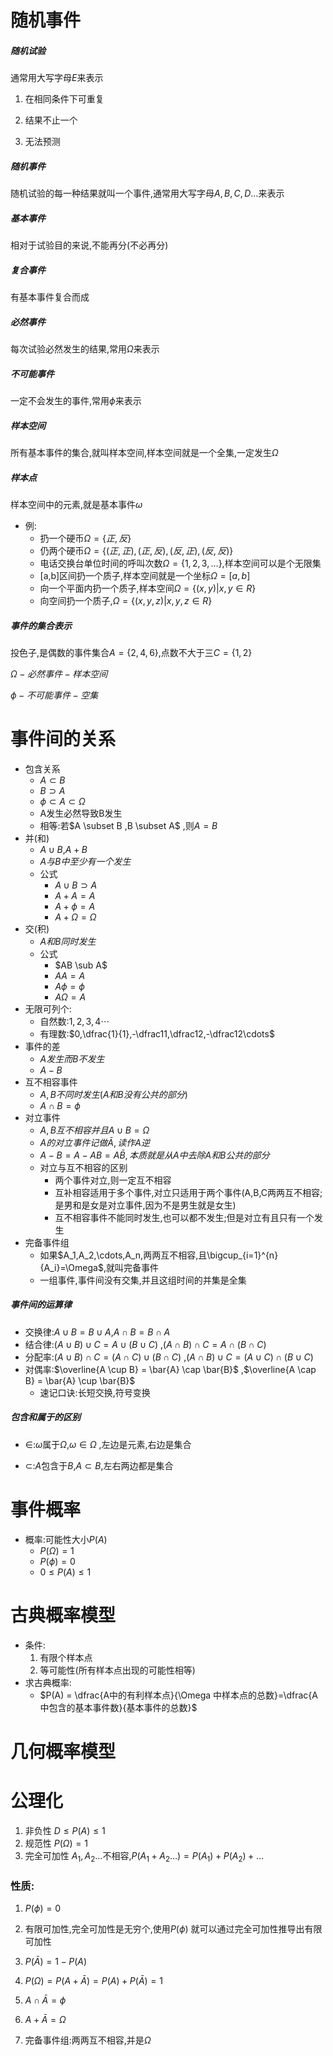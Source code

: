 # 随机事件

##### 随机试验

通常用大写字母$E$来表示

1. 在相同条件下可重复

2. 结果不止一个

3. 无法预测

##### 随机事件

随机试验的每一种结果就叫一个事件,通常用大写字母$A,B,C,D\ldots$来表示

##### 基本事件

相对于试验目的来说,不能再分(不必再分)

##### 复合事件

有基本事件复合而成

##### 必然事件

每次试验必然发生的结果,常用$\Omega$来表示

##### 不可能事件

一定不会发生的事件,常用$\phi$来表示

##### 样本空间

所有基本事件的集合,就叫样本空间,样本空间就是一个全集,一定发生$\Omega$

##### 样本点

样本空间中的元素,就是基本事件$\omega$

- 例:
  - 扔一个硬币$\Omega=\{正,反\}$
  - 仍两个硬币$\Omega=\{(正,正),(正,反),(反,正),(反,反)\}$ 
  - 电话交换台单位时间的呼叫次数$\Omega=\{1,2,3,\ldots\}$,样本空间可以是个无限集
  - [a,b]区间扔一个质子,样本空间就是一个坐标$\Omega=[a,b]$ 
  - 向一个平面内扔一个质子,样本空间$\Omega=\{(x,y)|x,y\in R\}$ 
  - 向空间扔一个质子,$\Omega=\{(x,y,z)|x,y,z\in R\}$ 

##### 事件的集合表示

投色子,是偶数的事件集合$A=\{2,4,6\}$,点数不大于三$C=\{1,2\}$ 

$\Omega-必然事件-样本空间$ 

$\phi-不可能事件-空集$ 

# 事件间的关系

- 包含关系
  - $A\subset B$ 
  - $B \supset A$ 
  - $\phi \subset A \subset \Omega$ 
  - A发生必然导致B发生
  - 相等:若$A \subset B $,$B \subset A$ ,则$A=B$ 
- 并(和)
  - $A\cup B$,$A+B$ 
  - $A与B中至少有一个发生$ 
  - 公式
    - $A\cup B \supset A$ 
    - $A + A = A$ 
    - $A+\phi=A$ 
    - $A + \Omega = \Omega$ 
- 交(积)
  - $A和B同时发生$ 
  - 公式
    - $AB \sub A$
    - $AA=A$ 
    - $A\phi= \phi$
    - $A\Omega=A$ 
- 无限可列个:
  - 自然数:$1,2,3,4\cdots$ 
  - 有理数:$0,\dfrac{1}{1},-\dfrac11,\dfrac12,-\dfrac12\cdots$ 
- 事件的差
  - $A发生而B不发生$ 
  - $A-B$ 
- 互不相容事件
  - $A,B不同时发生(A和B没有公共的部分)$ 
  - $A\cap B = \phi$ 
- 对立事件
  - $A,B互不相容并且A\cup B=\Omega$ 
  - $A的对立事件记做\bar A,读作A逆$ 
  - $A-B = A-AB = A\bar B,本质就是从A中去除A和B公共的部分$ 
  - 对立与互不相容的区别
    - 两个事件对立,则一定互不相容
    - 互补相容适用于多个事件,对立只适用于两个事件(A,B,C两两互不相容;是男和是女是对立事件,因为不是男生就是女生)
    - 互不相容事件不能同时发生,也可以都不发生;但是对立有且只有一个发生
- 完备事件组
  - 如果$A_1,A_2,\cdots,A_n,两两互不相容,且\bigcup_{i=1}^{n}{A_i}=\Omega$,就叫完备事件 
  - 一组事件,事件间没有交集,并且这组时间的并集是全集

##### 事件间的运算律

- 交换律:$A\cup B=B\cup A$,$A\cap B = B\cap A$
- 结合律:$(A\cup B) \cup C = A \cup (B \cup C)$ ,$(A\cap B) \cap C = A \cap (B \cap C)$ 
- 分配率:$(A \cup B)\cap C = (A \cap C) \cup (B\cap C)$ ,$(A \cap B)\cup C = (A \cup C) \cap (B\cup C)$ 
- 对偶率:$\overline{A \cup B} = \bar{A} \cap \bar{B}$ ,$\overline{A \cap B} = \bar{A} \cup \bar{B}$ 
  - 速记口诀:长短交换,符号变换

##### 包含和属于的区别

- $\in$:$\omega$属于$\Omega,$$\omega\in\Omega$ ,左边是元素,右边是集合

- $\subset$:$A$包含于$B,$$A\subset B$,左右两边都是集合

# 事件概率

- 概率:可能性大小$P(A)$ 
  - $P(\Omega) = 1$ 
  - $P(\phi ) = 0$ 
  - $0\leq P(A) \leq 1$ 

# 古典概率模型

- 条件:
  1. 有限个样本点
  2. 等可能性(所有样本点出现的可能性相等)
- 求古典概率:
  - $P(A) = \dfrac{A中的有利样本点}{\Omega 中样本点的总数}=\dfrac{A中包含的基本事件数}{基本事件的总数}$ 

# 几何概率模型



# 公理化

1. 非负性 $D \leq P(A) \leq 1$
2. 规范性 $P(\Omega)=1$
3. 完全可加性 $A_1,A_2 \ldots$不相容,$P(A_1+A_2\ldots)=P(A_1)+P(A_2)+\ldots$



### 性质:

1. $P(\phi)=0$ 

2. 有限可加性,完全可加性是无穷个,使用$P(\phi)$ 就可以通过完全可加性推导出有限可加性

3.  $P(\bar{A}) = 1 - P(A)$ 
   1. $P(\Omega)=P(A+\bar{A})=P(A)+P(\bar{A})=1$
   2. $A\cap\bar{A}=\phi$ 
   3. $A+\bar{A}=\Omega$ 
   4. 完备事件组:两两互不相容,并是$\Omega$